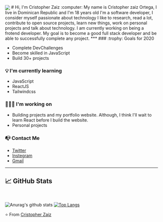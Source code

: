 
<img align="center" src="https://raw.githubusercontent.com/saadeghi/saadeghi/master/dino.gif"/>
# Hi, I'm Cristopher Zaiz :computer:
My name is Cristopher zaiz Ortega, I live in Dominican Republic and I'm 18 years old I'm a software developer, I consider myself passionate about technology I like to research, read a lot, contribute to open source projects, learn new things, work on personal projects and talk about technology. I am currently working on being a frotend developer. My goal is to become a good full stack developer and be able to successfully complete any project.
***
### :trophy: Goals for 2020 

- Complete DevChallenges
- Become skilled in JavaScript
- Build 30+ projects

### :bulb: I'm currently learning 

- JavaScript
- ReactJS
- Tailwindcss

### 🧑🏽‍💻 I'm working on 

- Building projects and my portfolio website. Although, I think I'll wait to learn React before I build the website.
- Personal projects

### :mailbox_with_no_mail: Contact Me 

- [Twitter](@CristopherZaiz)
- [Instegram]()
- [Gmail](zaizDeveloper@gmail.com)
***

## :chart_with_upwards_trend:  GitHub Stats
<br>

![Anurag's github stats](https://github-readme-stats.vercel.app/api?username=zaizo01&show_icons=true)
[![Top Langs](https://github-readme-stats.vercel.app/api/top-langs/?username=zaizo01&layout=compact)](https://github.com/zaizo01/github-readme-stats)

:star: From [Cristopher Zaiz](https://github.com/CristopherZaiz)


